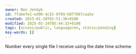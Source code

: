```yaml
---
owner: Ben Jendyk
id: 7fabefe1-ed90-4c52-8f89-b077087caa5e
created: 2025-01-28T02:51:36+0100
modified: 2025-03-24T05:44:33+0100
tags: [access/public, language/en, status/pending]
key-words: []
---
```


Number every single file I receive using the date time scheme